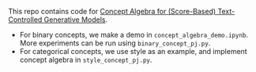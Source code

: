 This repo contains code for [Concept Algebra for (Score-Based) Text-Controlled Generative Models](https://arxiv.org/abs/2302.03693). 

* For binary concepts, we make a demo in `concept_algebra_demo.ipynb`. More experiments can be run using `binary_concept_pj.py`.
* For categorical concepts, we use style as an example, and implement concept algebra in `style_concept_pj.py`. 
